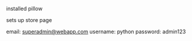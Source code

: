 installed pillow

sets up store page

<!-- admin user: -->
email: superadmin@webapp.com
username: python
password: admin123
